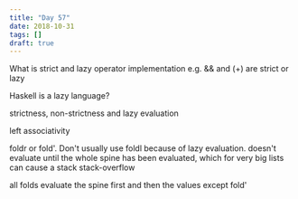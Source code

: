 ```yaml
---
title: "Day 57"
date: 2018-10-31
tags: []
draft: true
---
```


What is strict and lazy operator implementation
e.g. && and (+) are strict or lazy

Haskell is a lazy language?

strictness, non-strictness and lazy evaluation

left associativity

foldr or fold'. Don't usually use foldl because of lazy evaluation. doesn't evaluate until the whole spine has been evaluated, which for very big lists can cause a stack stack-overflow

all folds evaluate the spine first and then the values except fold'
